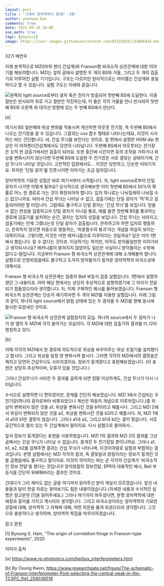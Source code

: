 ```yaml
---
layout: post
title : '그래서 양자역학이 뭔데? -3편'
author: yeonwoo.bae
comments: true
date: 2021-09-18 10:00
use_math: true
tags: [physics]
image: https://user-images.githubusercontent.com/82321028/133866435-44e24141-0c45-4221-9947-1d792b173de1.jpg
---
```




 32기 배연우



이제 본격적으로 MZI(마하 젠더 간섭계)와 Franson형 비국소적 상관관계에 대한 이야기를 해보려합니다. MZI는 앞의 글에서 설명한 두 개의 BS와 거울, 그리고 두 개의 검출기로 이루어진 실험 기기입니다. 구조는 다르지만 원리적으로는 마이켈슨 간섭계와 동일하다고 할 수 있습니다. 실험 구도는 아래와 같습니다.

![왼쪽의 light source로부터 광자 혹은 전자가 방출되어 첫번째 BS에 도달한다. 이중 절반은 반사되어 위로 가고 절반은 직진하는데, 이 둘은 각각 거울을 만나 반사되어 첫번째 BS와 오른쪽 위 대각선 방향에 있는 두 번째 BS에서 만난다.](https://user-images.githubusercontent.com/82321028/133866354-314cd9e6-3f8a-4b84-8008-4f94dbe52b54.png)

[a]

 

 여기서 BS 일반해와 위상 변화를 적용시켜 계산하면 아웃풋 전기장, 즉 두번째 BS에서 나오는 전기장을 알 수 있습니다. 그결과는 cos 함수 형태로 나타나는데요, 이것이 시사하는 바는 간단합니다. 네, 간섭 무늬를 보인다는 것이죠. 앞 편에서 설명한 HOM dip 현상은 이 마하젠더간섭계에서도 당연히 나타납니다. 두번째 BS에서 아웃풋되는 전기장은 오직 한 검출기에서만 검출이 되어요. 또한 중간에 시간지연 등의 조작을 가하거나 위상을 변화시키지 않는다면 두번째 BS에 도달한 두 전기장은 서로 결맞는 상태이기에, 간섭 무늬가 나타날 것입니다. 고전적인 입장에서도... 이것은 당연하고, 단순한 이야기지요. 하지만 '단일 광자'를 인풋시키면 이야기는 조금 달라집니다.

 양자역학의 기묘한 성질은 바로 여기서부터 시작됩니다. 자, light source로부터 단일 광자가 나가면 어떻게 될까요? 상식적으로 생각해보면 이미 첫번째 BS에서 50%의 확률로 어느 한 경로로 가는 것이 확정되어야 합니다. 입자 하나로는 나눠질래야 나눠질 수는 없으니까요. 따라서 간섭 무늬는 나타날 수 없고, 검출기에는 단일 광자가 '띡'하고 검출되어야만 할 터입니다. 그럼에도 불구하고 단일 광자는 '간섭 무늬'를 보입니다. 믿을 수 없는 현상을 검증하고자 단일 광자가 지나갈 통로, 예를 들면 첫번째 BS를 통과하는 경로에 검출기를 설치하는 순간, 광자는 입자의 성질을 보입니다. 간섭 무늬는 사라지고, 검출기에는 언제 그랬냐는듯 단일 광자가 검출됩니다. 관측하고자 하면 입자로 행동하고, 관측하지 않으면 파동으로 행동하는, '파동함수의 붕괴'라는 개념을 여실히 보이는 대목이지요. 그렇다면, 이것은 어떤 메커니즘으로 이루어지는 것일까요? 답은 이미 1편에서 했습니다. 알 수 없다는 것이죠. 이상하기는 하지만, 아직도 받아들일만한 이야기라고 생각되시나요? 메커니즘이 밝혀지지 않았어도 일단은 사실이니 받아들이는 수밖에 없다고-말입니다. 지금부터 Franson 형 비국소적 상관관계에 대해 소개해볼까 합니다. 실험으로 인정되었음에도 불구하고 도저히 받아들이기 힘겨운 양자역학의 비국소성에 대해서요.

 Franson 형 비국소적 상관관계는 일종의 Bell 부등식 검증 실험입니다. 1편에서 설명하였던 그 내용이죠. 아마 해당 편에서는 상당히 추상적으로 설명하였기에 그 의미가 전달되기 힘들었으리라 생각합니다. 자, 이제 구체적인 예시를 들어보겠습니다. Franson 형 비국소적 상관관계는 단순히 얘기하자면 두 개의 MZI를 이용한 실험입니다. 아래 그림과 같이, 하나의 light source에서 얽힘 상태에 있는 두 광자를 두 MZI를 향해 동시에 발사한 모양새인 것이죠.



![Franson 형 비국소적 상관관계 실험장치의 모습. 하나의 source에서 두 광자가 나가 양 옆의 두 MZI에 각각 들어가는 모습이다. 각 MZI에 대한 검출기의 결과를 t1, t2라 명칭하고 있다.](https://user-images.githubusercontent.com/82321028/133866383-b33408fa-5ac4-4734-96d1-b758ad8851a4.png)

[b]



  이때 각각의 MZI에서 한 경로에 의도적으로 위상을 바꾸어주는 위상 조절기를 설치했다고 합시다. 그리고 위상을 일정 양 변화시켜 봅시다. 그러면 각각의 MZI에서의 결맞음은 깨지고 당연히 간섭무늬도 사라지겠지요. 정보가 뭉개졌다고 표현해보겠습니다. (이 표현은 상당히 추상적이며, 오류가 있을 것입니다.)

 그러나 간섭무늬가 사라진 두 결과를 곱하게 되면 정말 이상하게도, 간섭 무늬가 다시 나타납니다.

 수식으로 설명하면 더 편하겠지만, 문제를 간단히 해보겠습니다. MZI 1에서 간섭되는 두 전기장(하나의 광자로부터 비롯되었으나 계산은 파동의 개념으로 이루어집니다.)중 위상이 변화되지 않은 것을 a1, 위상을 변화시킨 것을 b1이라고 해봅시다. 그리고 MZI 2에서 위상이 변화되지 않은 것을 a2, 위상을 변화시킨 것을 b2라고 해봅시다. 자, MZI 1에서 a1과 b1은 결맞지 않습니다. 그러나 a1과 a2, 그리고 b1과 b2는 결이 맞습니다. 서로 공간적으로 멀리 있는 두 간섭계에서 말이지요. 다시 실험으로 돌아와서...

 앞서 정보가 뭉개졌다는 표현을 사용하였습니다. MZI 1의 결과와 MZI 2의 결과를 그냥 곱해서는 간섭 무늬가 나타날 수 없습니다. 뭉개진 두 전기장일 뿐이니까요. 그러나 a1, b1, a2, b2를 곱해주면 결과는 간섭 무늬가 나타나며, 이것이야말로 실험과 부합하는 결과입니다. 분명 실험에서는 MZI 각각의 결과, 즉 결맞음과 얽힘이라는 정보가 뭉개진 것을 곱했음에도 불구하고 말이지요. 이것이 의미하는 바는 곧 각각의 간섭계가 '비국소적인 정보 전달'을 했다는 것입니다! 양자얽힘의 정보전달, EPR의 대표적인 예시, Bell 부등식을 간단히 위배해버리는 결과인 것이죠.

 긴데다가 그리 재미도 없는 글을 여기까지 읽어주신 분이 계실지 모르겠습니다. 앞선 내용들과 달리 한글 자료는 찾아보기도 힘든 내용이었습니다.(자세한 내용과 수식적인 설명은 참고문헌 [1]을 읽어주세요.) 그러나 여기까지 와주셨다면, 분명 양자역학에 대한 애정과 흥미를 가지고 계시리라 생각합니다. 그리고 비국소성이라는 양자역학의 기묘한 성질에 대해, 양자역학 그 자체에 대해, 어떤 의문을 품게 되셨으리라 생각합니다. 그것으로 충분하다고 생각하며, 양자역학 특집을 마무리하겠습니다.

 

참고 문헌

[1] Byoung S. Ham, "The origin of correlation fringe in Franson-type experiments", 2020

이미지 출처

[a] https://www.rp-photonics.com/bg/buy_interferometers.html

[b] By Osung Kwon, https://www.researchgate.net/figure/The-schematic-of-Franson-interferometer-Post-selecting-the-central-peak-in-the-TCSPC_fig1_258036518